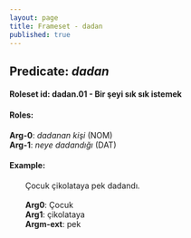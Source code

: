 ```yaml
---
layout: page
title: Frameset - dadan
published: true
---
```

<h2>Predicate: <i>dadan</i></h2>
<h4>Roleset id: dadan.01 - Bir şeyi sık sık istemek<br>
<h4>Roles:</h4>
<b>Arg-0</b>: <i>dadanan kişi</i>  (NOM) <br>
<b>Arg-1</b>: <i>neye dadandığı</i>  (DAT) <br>
<h4>Example:</h4>
&emsp;&emsp;Çocuk çikolataya pek dadandı.<br><br>
&emsp;&emsp;<b>Arg0</b>:  Çocuk<br>
&emsp;&emsp;<b>Arg1</b>:  çikolataya<br>
&emsp;&emsp;<b>Argm-ext</b>:  pek<br>


